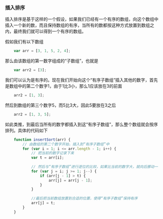 ### 插入排序

插入排序是基于这样的一个假设，如果我们已经有一个有序的数组，向这个数组中插入一个新的数，而且保持数组的有序，当所有的数都按这种方式放置到数组之内，最终我们就可以得到一个有序的数组。

假如我们有以下数组
```javascript
    var arr = [3, 1, 5, 2, 4];
```
那么由该数组的第一数字组成的“子数组”，也就是
```javascript
    var arr2 = [3];
```
我们可以认为是有序的。现在我们开始向这个“有序子数组”插入其他的数字，首先是数组中的第二个数字1，由于1比3小，那么1应该放在3的前面
```javascript
    arr2 = [1, 3];
```
然后到数组的第三个数字5，而5比3大，因此5要放在3之后
```javascript
    arr2 = [1, 3, 5];
```
如此类推，到最后当所有的数字都插入到这“有序子数组”，那么整个数组就会按序排列。具体的代码如下
```javascript
    function insertSort(arr) {
        // 由数组的第二个数字开始，插入到“有序子数组”中
        for (var i = 1; i <= arr.length - 1; i++) {
            // 把当前的数字记录下来
            var t = arr[i];
            
            // 然后与“有序子数组”进行逐位的比较，如果比当前的数字大，就向后挪动一位
            for (var j = i; j >= 1; j--) {
                if (arr[j - 1] > t) {
                    arr[j] = arr[j - 1];
                }
            }
            
            //最后把当前数组放置到合适的位置，使得“有序子数组”保持有序
            arr[j] = t;
        }
    }
```
